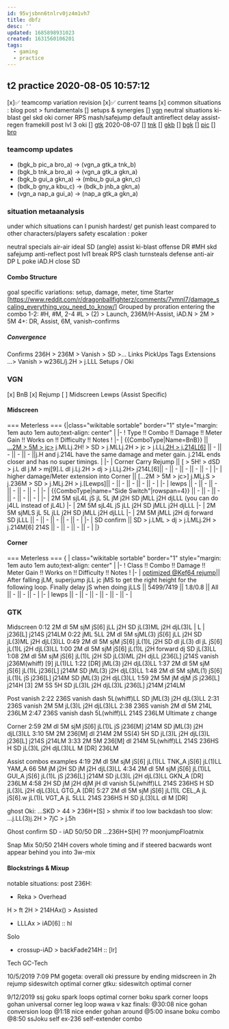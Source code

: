```yaml
---
id: 95vjsbnn6tnlrv0jz4m1vh7
title: dbfz
desc: ''
updated: 1685898931023
created: 1631560106201
tags:
  - gaming
  - practice
---
```


## t2 practice 2020-08-05 10:57:12

[x]:white_check_mark: teamcomp variation revision
  [x]:white_check_mark: current teams
[x] common situations : blog post > fundamentals
    [] setups & synergies
        [] [vgn](#vgn)
          neutral situations
            ki-blast gel
          skd oki corner RPS
            mash/safejump default
            antireflect
            delay
            assist-regen framekill
          post lvl 3 oki
        [] [gtk](#gtk) 2020-08-07
        [] [tnk](#tnk)
        [] [gkb](#tnk)
        [] [bgk](#bgk)
        [] [pic](#pic)
        [] [bro](#bro)

### teamcomp updates

- (bgk_b pic_a bro_a) -> (vgn_a gtk_a tnk_b)
- (bgk_b tnk_a bro_a) -> (vgn_a gtk_a gkn_a)
- (bgk_b gui_a gkn_a) -> (mbu_b gui_a gkn_c)
- (bdk_b gny_a kbu_c) -> (bdk_b jnb_a gkn_a)
- (vgn_a nap_a gui_a) -> (nap_a gtk_a gkn_a)

### situation metaanalysis

under which situations can I punish hardest/ get punish least compared to other characters/players
safety escalation : poker

neutral
  specials
  air-air
  ideal SD (angle)
  assist
  ki-blast
offense
  DR
  #MH
  skd
  safejump
  anti-reflect
  post lvl1
break
  RPS
  clash
  turnsteals
defense
  anti-air
  DP
  L poke
  iAD.H
  close SD

#### Combo Structure

goal specific variations: setup, damage, meter, time
Starter [https://www.reddit.com/r/dragonballfighterz/comments/7vmnl7/damage_scaling_everything_you_need_to_know/]
Grouped by proration entering the combo
  1-2: #H, #M,
  2-4 #L > (2) > Launch, 236M/H-Assist, iAD.N > 2M > 5M
  4+: DR, Assist, 6M, vanish-confirms

##### Convergence

Confirms
  236H > 236M > Vanish > SD >...
Links
PickUps
Tags
Extensions
  ...> Vanish > w236L/j.2H > j.LLL
Setups / Oki

### VGN

[x] BnB
[x] Rejump
[ ] Midscreen Lewps (Assist Specific)

#### Midscreen

=== Meterless ===
{|class="wikitable sortable" border="1" style="margin: 1em auto 1em auto;text-align: center" |
|-
! Type !! Combo !! Damage !! Meter Gain !! Works on !! Difficulty !! Notes !
|-
| {{ComboType|Name=BnB}} || [...2M > 5M > jc>](#Starter) j.MLLj.2H! > SD > j.MLLj.2H > jc > j.LL[j.2H > j.214L[6]](#Ender) || - || - || - || - ||j.H and j.214L have the same damage and meter gain. j.214L ends closer and has no super timings. |
|-
| Corner Carry Rejump || [ > 5H! > dSD > j.L dl j.M > mj[9].L dl j.Lj.2H > dj > j.LLj.2H> j214L[6]|| - || - || - || - || - |
|-
| higher damage/Meter extension into Corner || [...2M > 5M > jc>] j.MLj.S > j.236M > SD > j.MLj.2H > j.[Lewps]|| - || - || - || - || - |
|-
| lewps || - || - || - || - || - || - |
|-
| {{ComboType|name="Side Switch"|rowspan=4}} || - || - || - || - || - || - |
|-
| 2M 5M sjL4L jS jL 5L jM j2H SD jMLL j2H djLLL (you can do j4LL instead of jL4L)
|-
| 2M 5M sjL4L jS jLL j2H SD jMLL j2H djLLL
|-
| 2M 5M sjMLS jL 5L jLL j2H SD jMLL j2H djLLL
|-
| 2M 5M jMLL j2H dj forward SD jLLL || - || - || - || - || - |
|-
| SD confirm || SD > j.LML > dj > j.LMLj.2H > j.214M[6] 214S || - || - || - || - |
|}

#### Corner

=== Meterless ===
{ | class="wikitable sortable" border="1" style="margin: 1em auto 1em auto;text-align: center" |
|-
! Class !!  Combo !! Damage !! Meter Gain !! Works on !! Difficulty !! Notes !
|-
| [optimized @Kef64 rejump](https://twitter.com/i/status/1290391497226035200)|| After falling jLM, superjump jLL jc jMS to get the right height for the following loop. Finally delay jS when doing jLLS || 5499/7419 || 1.8/0.8 || All || - || - || - |
|-
| lewps || - || - || - || - || - || - |

### GTK

Midscreen
0:12 2M dl 5M sjM jS[6] jLL j2H SD jL(3)ML j2H djL(3)L | L | j236[L] j214S j214LM
0:22 jML 5LL 2M dl 5M sjML(3) jS[6] jLL  j2H SD jL(3)ML j2H djL(3)LL
0:49 2M dl 5M sjM jS[6] jL(1)L j2H SD dl jL(3) dl jL jS[6] jL(1)L j2H djL(3)LL
1:00 2M dl 5M sjM jS[6] jL(1)L j2H forward dj SD jL(3)LL
1:08 2M dl 5M sjM jS[6] jL(1)L j2H SD jL(3)ML j2H djLL j236[L] j214S vanish j236M(whiff) [9] jL(1)LL
1:22 [DR] jML(3) j2H djL(3)LL
1:37 2M dl 5M sjM jS[6] jL(1)L j236[L] j214M SD jML(3) j2H djL(3)LL
1:48 2M dl 5M sjML(1) jS[6] jL(1)L jS j236[L] j214M SD jML(3) j2H djL(3)LL
1:59 2M 5M jM djM jS j236[L] j214H [3] 2M 5S 5H SD jL(3)L j2H djL(3)L j236[L] j214M j214LM

Post vanish
2:22 236S vanish dash 5L(whiff)LL SD jML(3) j2H djL(3)LL
2:31 236S vanish 2M 5M jL(3)L j2H djL(3)LL
2:38 236S vanish 2M dl 5M 214L 236LM
2:47 236S vanish dash 5L(whiff)LL 214S 236LM Ultimate z change

Corner
2:59 2M dl 5M sjM jS[6] jL(1)L jS j236[M] j214M SD jML(3) j2H djL(3)LL
3:10 5M 2M 236[M] dl 214M 2M 5S(4) 5H SD jL(3)L j2H djL(3)L j236[L] j214S j214LM
3:33 2M 5M 236[M] dl 214M 5L(whiff)LL 214S 236HS H SD jL(3)L j2H djL(3)LL M [DR] 236LM

Assist combos examples
4:19 2M dl 5M sjM jS[6] jL(1)LL TNK_A jS[6] jL(1)LL YAM_A 66 5M jM j2H SD jM j2H djL(3)LL
4:34 2M dl 5M sjM jS[6] jL(1)LL GUI_A jS[6] jL(1)L jS j236[L] j214M SD jL(3)L j2H djL(3)LL GKN_A [DR] 236LM
4:58 2H SD jM j2H djM jH dl vanish 5L(whiff)LL 214S 236HS H SD jL(3)L j2H djL(3)LL GTG_A [DR]
5:27 2M dl 5M sjM jS[6] jL(1)L CEL_A jL jS[6].w jL(1)L VGT_A jL 5LLL 214S 236HS H SD jL(3)LL dl M [DR]

ghost Oki:
...SKD > 44 > 236H+[S] > shmix
if too low backdash too slow:
...j.LL(3)j.2H > 7jC > j.5h

Ghost confirm
  SD - iAD 50/50
  DR
...236H+S[H] ?? moonjumpFloatmix

Snap Mix 50/50
214H covers whole timing and if steered bacwards wont appear behind you
into 3w-mix

#### Blockstrings & Mixup

notable situations:
post 236H:

- Reka > Overhead

H > ft 2H > 214HAx() >
  Assisted

- LLLAx > iAD[6] :: hl

Solo

- crossup-iAD > backFade214H :: [lr]

Tech
GC-Tech

10/5/2019 7:09 PM
gogeta:
    overall oki pressure by ending midscreen in 2h
    rejump
    sideswitch
    optimal corner
gtku:
    sideswitch
    optimal corner

9/12/2019
ssj goku
    spark loops
    optimal corner
boku
    spark corner loops
gohan
    universal corner leg loop
wawa v kaz finals:
    @30:08 nice gohan conversion loop
    @1:18 nice ender gohan
    around @5:00 insane boku combo
    @8:50 ssJoku self ex-236 self-extender combo
